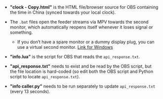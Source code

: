 - **"clock - Copy.html"** is the HTML file/browser source for OBS containing the time in China (synced towards your local clock).

- The `.bat` files open the feeder streams via MPV towards the second monitor, which automatically reopens itself whenever it loses signal or something.
  - If you don’t have a spare monitor or a dummy display plug, you can use a virtual second monitor. [Link for Windows](https://github.com/VirtualDisplay/Virtual-Display-Driver/tree/23.10.20.2)
    
- **"info.lua"** is the script for OBS that reads the `api_response.txt`.

- **"api_response.txt"** needs to exist and be read by the OBS script, but the file location is hard-coded (so edit both the OBS script and Python script to locate `api_response.txt`).

- **"info caller.py"** needs to be run separately to update `api_response.txt` (every 13 seconds).


